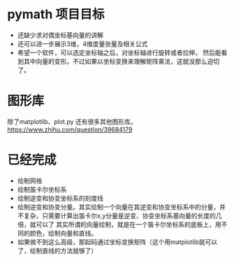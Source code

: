 # pymath 项目目标
- 还缺少求对偶坐标基向量的讲解
- 还可以进一步展示3维，4维度量张量及相关公式
- 希望一个软件，可以选定坐标轴之后，对坐标轴进行旋转或者拉伸， 然后能看到其中向量的变形。不过如果以坐标变换来理解矩阵乘法，这就没那么迫切了。

# 图形库
除了matplotlib、plot.py 还有很多其他图形库。  
https://www.zhihu.com/question/39684179  
  
# 已经完成
- 绘制网格  
- 绘制笛卡尔坐标系  
- 绘制逆变和协变坐标系的刻度线
- 绘制逆变和协变分量。其实绘制一个向量在其逆变和协变坐标系中的分量，并不复杂，只需要计算出笛卡尔x,y分量是逆变、协变坐标系基向量的长度的几倍，就可以了
其实所谓的向量绘制，就是在一个笛卡尔坐标系的底板上，用不同的颜色，绘制向量和直线。
- 如果做不到这么高级，那起码通过坐标变换矩阵（这个用matplotlib就可以了，绘制直线的方法就够了） 

